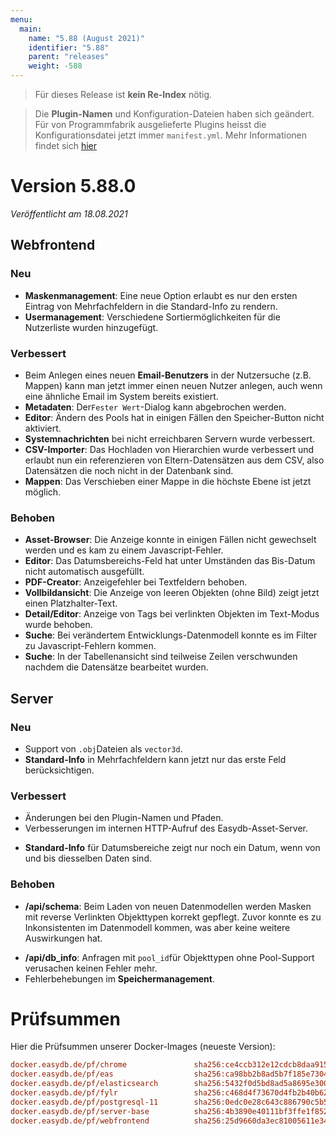 ```yaml
---
menu:
  main:
    name: "5.88 (August 2021)"
    identifier: "5.88"
    parent: "releases"
    weight: -588
---
```


> Für dieses Release ist **kein Re-Index** nötig. 

> Die **Plugin-Namen** und Konfiguration-Dateien haben sich geändert. Für von Programmfabrik ausgelieferte Plugins heisst die Konfigurationsdatei jetzt immer `manifest.yml`. Mehr Informationen findet sich [hier](https://docs.easydb.de/en/technical/plugins/#plugin-definition)

# Version 5.88.0

*Veröffentlicht am 18.08.2021*

## Webfrontend

### Neu

* **Maskenmanagement**: Eine neue Option erlaubt es nur den ersten Eintrag von Mehrfachfeldern in die Standard-Info zu rendern.
* **Usermanagement**: Verschiedene Sortiermöglichkeiten für die Nutzerliste wurden hinzugefügt.

### Verbessert

* Beim Anlegen eines neuen **Email-Benutzers** in der Nutzersuche (z.B. Mappen) kann man jetzt immer einen neuen Nutzer anlegen, auch wenn eine ähnliche Email im System bereits existiert.
* **Metadaten**: Der`Fester Wert`-Dialog kann abgebrochen werden.
* **Editor**: Ändern des Pools hat in einigen Fällen den Speicher-Button nicht aktiviert.
* **Systemnachrichten** bei nicht erreichbaren Servern wurde verbessert.
* **CSV-Importer**: Das Hochladen von Hierarchien wurde verbessert und erlaubt nun ein referenzieren von Eltern-Datensätzen aus dem CSV, also Datensätzen die noch nicht in der Datenbank sind.
* **Mappen**: Das Verschieben einer Mappe in die höchste Ebene ist jetzt möglich.

### Behoben

* **Asset-Browser**: Die Anzeige konnte in einigen Fällen nicht gewechselt werden und es kam zu einem Javascript-Fehler.
* **Editor**: Das Datumsbereichs-Feld hat unter Umständen das Bis-Datum nicht automatisch ausgefüllt.
* **PDF-Creator**: Anzeigefehler bei Textfeldern behoben.
* **Vollbildansicht**: Die Anzeige von leeren Objekten (ohne Bild) zeigt jetzt einen Platzhalter-Text.
* **Detail/Editor**: Anzeige von Tags bei verlinkten Objekten im Text-Modus wurde behoben.
* **Suche**: Bei verändertem Entwicklungs-Datenmodell konnte es im Filter zu Javascript-Fehlern kommen.
* **Suche**: In der Tabellenansicht sind teilweise Zeilen verschwunden nachdem die Datensätze bearbeitet wurden.

## Server

### Neu

- Support von `.obj`Dateien als `vector3d`.
- **Standard-Info** in Mehrfachfeldern kann jetzt nur das erste Feld berücksichtigen.

### Verbessert

* Änderungen bei den Plugin-Namen und Pfaden.
* Verbesserungen im internen HTTP-Aufruf des Easydb-Asset-Server.

- **Standard-Info** für Datumsbereiche zeigt nur noch ein Datum, wenn von und bis diesselben Daten sind.

### Behoben

* **/api/schema**: Beim Laden von neuen Datenmodellen werden Masken mit reverse Verlinkten Objekttypen korrekt gepflegt. Zuvor konnte es zu Inkonsistenten im Datenmodell kommen, was aber keine weitere Auswirkungen hat.

- **/api/db_info**: Anfragen mit `pool_id`für Objekttypen ohne Pool-Support verusachen keinen Fehler mehr.
- Fehlerbehebungen im **Speichermanagement**.

# Prüfsummen

Hier die Prüfsummen unserer Docker-Images (neueste Version): 

```ini
docker.easydb.de/pf/chrome               sha256:ce4ccb312e12cdcb8daa9151e80081738b2612b1c109ecdcb39519e3f367c6ec
docker.easydb.de/pf/eas                  sha256:ca98bb2b8ad5b7f185e730446752153dfc5fac0b8bae5e06326aa41b66b794b4
docker.easydb.de/pf/elasticsearch        sha256:5432f0d5bd8ad5a8695e300ffa86db1d13c5183b12a70ce5f76c77a0e6b3c209
docker.easydb.de/pf/fylr                 sha256:c468d4f73670d4fb2b40b62290c3a680ba83ed611b5991102c940c15013d7272
docker.easydb.de/pf/postgresql-11        sha256:0edc0e28c643c886790c5b5d84ab224e4950edaad3b4d27dda04fa875c0f6ce1
docker.easydb.de/pf/server-base          sha256:4b3890e40111bf3ffe1f852f098d3bd3c241b601f77a2a6c9e6f2813e798c11c
docker.easydb.de/pf/webfrontend          sha256:25d9660da3ec81005611e342744ded663f343d4f75a43bdf173ac7c3591d12c9
```

